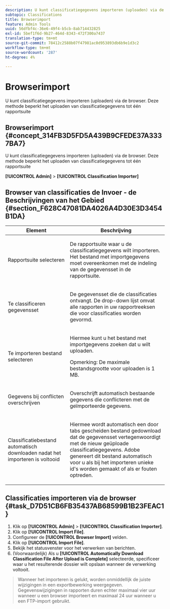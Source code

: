 ```yaml
---
description: U kunt classificatiegegevens importeren (uploaden) via de browser. Deze methode beperkt het uploaden van classificatiegegevens tot één rapportsuite
subtopic: Classifications
title: Browserimport
feature: Admin Tools
uuid: 56dfbf4c-36e6-49f4-b5cb-8ab714432825
exl-id: 5bef1f6d-9b27-464d-8343-472f300a7437
translation-type: tm+mt
source-git-commit: 78412c2588b07f47981ac0d953893db6b9e1d3c2
workflow-type: tm+mt
source-wordcount: '287'
ht-degree: 4%

---
```


# Browserimport

U kunt classificatiegegevens importeren (uploaden) via de browser. Deze methode beperkt het uploaden van classificatiegegevens tot één rapportsuite

## Browserimport {#concept_314FB3D5FD5A439B9CFEDE37A3337BA7}

U kunt classificatiegegevens importeren (uploaden) via de browser. Deze methode beperkt het uploaden van classificatiegegevens tot één rapportsuite

**[!UICONTROL Admin]** > **[!UICONTROL Classification Importer]**

## Browser van classificaties de Invoer - de Beschrijvingen van het Gebied {#section_F628C47081DA4026A4D30E3D3454B1DA}

<table id="table_7FC7E510E7E74C2D9E8F316C5C6B66DB"> 
 <thead> 
  <tr> 
   <th colname="col1" class="entry"> Element </th> 
   <th colname="col2" class="entry"> Beschrijving </th> 
  </tr> 
 </thead>
 <tbody> 
  <tr> 
   <td colname="col1"> Rapportsuite selecteren </td> 
   <td colname="col2"> <p>De rapportsuite waar u de classificatiegegevens wilt importeren. Het bestand met importgegevens moet overeenkomen met de indeling van de gegevensset in de rapportsuite. </p> </td> 
  </tr> 
  <tr> 
   <td colname="col1"> Te classificeren gegevensset </td> 
   <td colname="col2"> <p>De gegevensset die de classificaties ontvangt. De drop-down lijst omvat alle rapporten in uw rapportreeksen die voor classificaties worden gevormd. </p> </td> 
  </tr> 
  <tr> 
   <td colname="col1"> Te importeren bestand selecteren </td> 
   <td colname="col2"> <p>Hiermee kunt u het bestand met importgegevens zoeken dat u wilt uploaden. </p> <p>Opmerking:  De maximale bestandsgrootte voor uploaden is 1 MB. </p> </td> 
  </tr> 
  <tr> 
   <td colname="col1"> Gegevens bij conflicten overschrijven </td> 
   <td colname="col2"> <p>Overschrijft automatisch bestaande gegevens die conflicteren met de geïmporteerde gegevens. </p> </td> 
  </tr> 
  <tr> 
   <td colname="col1"> Classificatiebestand automatisch downloaden nadat het importeren is voltooid </td> 
   <td colname="col2"> <p>Hiermee wordt automatisch een door tabs gescheiden bestand gedownload dat de gegevensset vertegenwoordigt met de nieuw geüploade classificatiegegevens. Adobe genereert dit bestand automatisch voor u als bij het importeren unieke id's worden gemaakt of als er fouten optreden. </p> </td> 
  </tr> 
 </tbody> 
</table>

## Classificaties importeren via de browser {#task_D7D51CB6FB35437AB68599B1B23FEAC1}

<!-- 

t_upload_a_saint_data_file_via_web_browser.xml

 -->

1. Klik op **[!UICONTROL Admin]** > **[!UICONTROL Classification Importer]**.
1. Klik op **[!UICONTROL Import File]**.
1. Configureer de **[!UICONTROL Browser Import]** velden.
1. Klik op **[!UICONTROL Import File]**.
1. Bekijk het statusvenster voor het verwerken van berichten.
1. (Voorwaardelijk) Als u **[!UICONTROL Automatically Download Classification File After Upload is Complete]** selecteerde, specificeer waar u het resulterende dossier wilt opslaan wanneer de verwerking voltooit.
>Wanneer het importeren is gelukt, worden onmiddellijk de juiste wijzigingen in een exportbewerking weergegeven. Gegevenswijzigingen in rapporten duren echter maximaal vier uur wanneer u een browser importeert en maximaal 24 uur wanneer u een FTP-import gebruikt.
